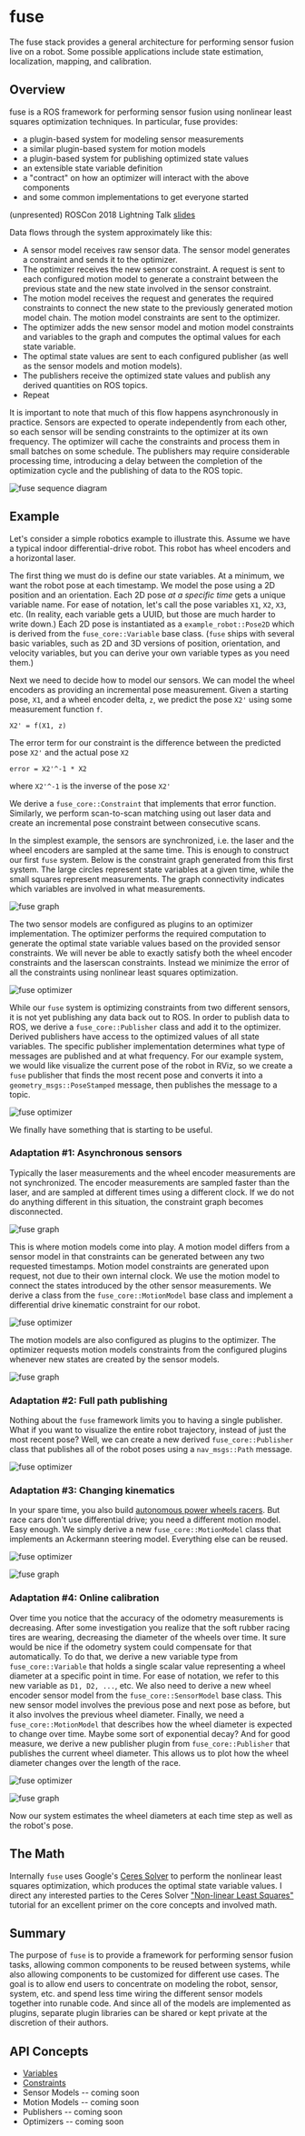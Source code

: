 # fuse

The fuse stack provides a general architecture for performing sensor fusion live on a robot. Some possible applications
include state estimation, localization, mapping, and calibration.

## Overview

fuse is a ROS framework for performing sensor fusion using nonlinear least squares optimization techniques. In
particular, fuse provides:

* a plugin-based system for modeling sensor measurements
* a similar plugin-based system for motion models
* a plugin-based system for publishing optimized state values
* an extensible state variable definition
* a "contract" on how an optimizer will interact with the above components
* and some common implementations to get everyone started

(unpresented) ROSCon 2018 Lightning Talk [slides](doc/fuse_lightning_talk.pdf)

Data flows through the system approximately like this:

* A sensor model receives raw sensor data. The sensor model generates a constraint and sends it to the optimizer.
* The optimizer receives the new sensor constraint. A request is sent to each configured motion model to generate
  a constraint between the previous state and the new state involved in the sensor constraint.
* The motion model receives the request and generates the required constraints to connect the new state to the
  previously generated motion model chain. The motion model constraints are sent to the optimizer.
* The optimizer adds the new sensor model and motion model constraints and variables to the graph and
  computes the optimal values for each state variable.
* The optimal state values are sent to each configured publisher (as well as the sensor models and motion models).
* The publishers receive the optimized state values and publish any derived quantities on ROS topics.
* Repeat

It is important to note that much of this flow happens asynchronously in practice. Sensors are expected to operate
independently from each other, so each sensor will be sending constraints to the optimizer at its own frequency. The
optimizer will cache the constraints and process them in small batches on some schedule. The publishers may
require considerable processing time, introducing a delay between the completion of the optimization cycle and the
publishing of data to the ROS topic.

![fuse sequence diagram](doc/fuse_sequence_diagram.png)

## Example

Let's consider a simple robotics example to illustrate this. Assume we have a typical indoor differential-drive robot.
This robot has wheel encoders and a horizontal laser.

The first thing we must do is define our state variables. At a minimum, we want the robot pose at each timestamp.
We model the pose using a 2D position and an orientation. Each 2D pose _at a specific time_ gets a unique variable
name. For ease of notation, let's call the pose variables `X1`, `X2`, `X3`, etc. (In reality, each variable gets
a UUID, but those are much harder to write down.) Each 2D pose is instantiated as a `example_robot::Pose2D` which is
derived from the `fuse_core::Variable` base class. (`fuse` ships with several basic variables, such as 2D and 3D
versions of position, orientation, and velocity variables, but you can derive your own variable types as you need them.)

Next we need to decide how to model our sensors. We can model the wheel encoders as providing an incremental
pose measurement. Given a starting pose, `X1`, and a wheel encoder delta, `z`, we predict the pose `X2'` using some
measurement function `f`.

`X2' = f(X1, z)`

The error term for our constraint is the difference between the predicted pose `X2'` and the actual pose `X2`

`error = X2'^-1 * X2`

where `X2'^-1` is the inverse of the pose `X2'`

We derive a `fuse_core::Constraint` that implements that error function. Similarly, we perform scan-to-scan matching
using out laser data and create an incremental pose constraint between consecutive scans.

In the simplest example, the sensors are synchronized, i.e. the laser and the wheel encoders are sampled at the same
time. This is enough to construct our first `fuse` system. Below is the constraint graph generated from this first
system. The large circles represent state variables at a given time, while the small squares represent measurements.
The graph connectivity indicates which variables are involved in what measurements.

![fuse graph](doc/fuse_graph_1.png)

The two sensor models are configured as plugins to an optimizer implementation. The optimizer performs the required
computation to generate the optimal state variable values based on the provided sensor constraints. We will never be
able to exactly satisfy both the wheel encoder constraints and the laserscan constraints. Instead we minimize the error
of all the constraints using nonlinear least squares optimization.

![fuse optimizer](doc/fuse_optimizer_1.png)

While our `fuse` system is optimizing constraints from two different sensors, it is not yet publishing any data back
out to ROS. In order to publish data to ROS, we derive a `fuse_core::Publisher` class and add it to the
optimizer. Derived publishers have access to the optimized values of all state variables. The specific publisher
implementation determines what type of messages are published and at what frequency. For our example system,
we would like visualize the current pose of the robot in RViz, so we create a `fuse` publisher that finds the most
recent pose and converts it into a `geometry_msgs::PoseStamped` message, then publishes the message to a topic.

![fuse optimizer](doc/fuse_optimizer_2.png)

We finally have something that is starting to be useful.

### Adaptation #1: Asynchronous sensors

Typically the laser measurements and the wheel encoder measurements are not synchronized. The encoder measurements are
sampled faster than the laser, and are sampled at different times using a different clock. If we do not do anything
different in this situation, the constraint graph becomes disconnected.

![fuse graph](doc/fuse_graph_2.png)

This is where motion models come into play. A motion model differs from a sensor model in that constraints can be
generated between any two requested timestamps. Motion model constraints are generated upon request, not due to their
own internal clock. We use the motion model to connect the states introduced by the other sensor measurements. We
derive a class from the `fuse_core::MotionModel` base class and implement a differential drive kinematic
constraint for our robot.

![fuse optimizer](doc/fuse_optimizer_3.png)

The motion models are also configured as plugins to the optimizer. The optimizer requests motion models constraints
from the configured plugins whenever new states are created by the sensor models.

![fuse graph](doc/fuse_graph_3.png)

### Adaptation #2: Full path publishing

Nothing about the `fuse` framework limits you to having a single publisher. What if you want to visualize the entire
robot trajectory, instead of just the most recent pose? Well, we can create a new derived `fuse_core::Publisher` class
that publishes all of the robot poses using a `nav_msgs::Path` message.

![fuse optimizer](doc/fuse_optimizer_4.png)

### Adaptation #3: Changing kinematics

In your spare time, you also build [autonomous power wheels racers](http://www.powerracingseries.org/). But race cars
don't use differential drive; you need a different motion model. Easy enough. We simply derive a new
`fuse_core::MotionModel` class that implements an Ackermann steering model. Everything else can be reused.

![fuse optimizer](doc/fuse_optimizer_5.png)

![fuse graph](doc/fuse_graph_4.png)

### Adaptation #4: Online calibration

Over time you notice that the accuracy of the odometry measurements is decreasing. After some investigation you realize
that the soft rubber racing tires are wearing, decreasing the diameter of the wheels over time. It sure would be nice
if the odometry system could compensate for that automatically. To do that, we derive a new variable type from
`fuse_core::Variable` that holds a single scalar value representing a wheel diameter at a specific point in time. For
ease of notation, we refer to this new variable as `D1, D2, ...`, etc. We also need to derive a new wheel encoder sensor
model from the `fuse_core::SensorModel` base class. This new sensor model involves the previous pose and next pose as
before, but it also involves the previous wheel diameter. Finally, we need a `fuse_core::MotionModel` that describes
how the wheel diameter is expected to change over time. Maybe some sort of exponential decay? And for good measure, we
derive a new publisher plugin from `fuse_core::Publisher` that publishes the current wheel diameter. This allows us to
plot how the wheel diameter changes over the length of the race.

![fuse optimizer](doc/fuse_optimizer_6.png)

![fuse graph](doc/fuse_graph_5.png)

Now our system estimates the wheel diameters at each time step as well as the robot's pose.

## The Math

Internally `fuse` uses Google's [Ceres Solver](http://ceres-solver.org) to perform the nonlinear least squares
optimization, which produces the optimal state variable values. I direct any interested parties to the Ceres Solver
["Non-linear Least Squares"](http://ceres-solver.org/nnls_tutorial.html) tutorial for an excellent primer on the core
concepts and involved math.

## Summary

The purpose of `fuse` is to provide a framework for performing sensor fusion tasks, allowing common components to be
reused between systems, while also allowing components to be customized for different use cases. The goal is to allow
end users to concentrate on modeling the robot, sensor, system, etc. and spend less time wiring the different
sensor models together into runable code. And since all of the models are implemented as plugins, separate plugin
libraries can be shared or kept private at the discretion of their authors.

## API Concepts

* [Variables](doc/Variables.md)
* [Constraints](doc/Constraints.md)
* Sensor Models -- coming soon
* Motion Models -- coming soon
* Publishers -- coming soon
* Optimizers -- coming soon
